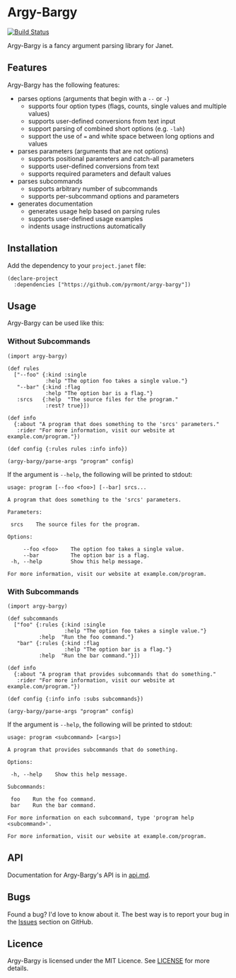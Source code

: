 # Argy-Bargy

[![Build Status](https://github.com/pyrmont/argy-bargy/workflows/build/badge.svg)](https://github.com/pyrmont/argy-bargy/actions?query=workflow%3Abuild)

Argy-Bargy is a fancy argument parsing library for Janet.

## Features

Argy-Bargy has the following features:

- parses options (arguments that begin with a `--` or `-`)
  - supports four option types (flags, counts, single values and
    multiple values)
  - supports user-defined conversions from text input
  - support parsing of combined short options (e.g. `-lah`)
  - support the use of `=` and white space between long options and values
- parses parameters (arguments that are not options)
  - supports positional parameters and catch-all parameters
  - supports user-defined conversions from text
  - supports required parameters and default values
- parses subcommands
  - supports arbitrary number of subcommands
  - supports per-subcommand options and parameters
- generates documentation
  - generates usage help based on parsing rules
  - supports user-defined usage examples
  - indents usage instructions automatically

## Installation

Add the dependency to your `project.janet` file:

```janet
(declare-project
  :dependencies ["https://github.com/pyrmont/argy-bargy"])
```

## Usage

Argy-Bargy can be used like this:

### Without Subcommands

```janet
(import argy-bargy)

(def rules
  ["--foo" {:kind :single
            :help "The option foo takes a single value."}
   "--bar" {:kind :flag
            :help "The option bar is a flag."}
   :srcs   {:help  "The source files for the program."
            :rest? true}])

(def info
  {:about "A program that does something to the 'srcs' parameters."
   :rider "For more information, visit our website at example.com/program."})

(def config {:rules rules :info info})

(argy-bargy/parse-args "program" config)
```

If the argument is `--help`, the following will be printed to stdout:

```text
usage: program [--foo <foo>] [--bar] srcs...

A program that does something to the 'srcs' parameters.

Parameters:

 srcs    The source files for the program.

Options:

     --foo <foo>    The option foo takes a single value.
     --bar          The option bar is a flag.
 -h, --help         Show this help message.

For more information, visit our website at example.com/program.
```

### With Subcommands

```janet
(import argy-bargy)

(def subcommands
  ["foo" {:rules {:kind :single
                  :help "The option foo takes a single value."}
          :help  "Run the foo command."}
   "bar" {:rules {:kind :flag
                  :help "The option bar is a flag."}
          :help  "Run the bar command."}])

(def info
  {:about "A program that provides subcommands that do something."
   :rider "For more information, visit our website at example.com/program."})

(def config {:info info :subs subcommands})

(argy-bargy/parse-args "program" config)
```

If the argument is `--help`, the following will be printed to stdout:

```text
usage: program <subcommand> [<args>]

A program that provides subcommands that do something.

Options:

 -h, --help    Show this help message.

Subcommands:

 foo    Run the foo command.
 bar    Run the bar command.

For more information on each subcommand, type 'program help <subcommand>'.

For more information, visit our website at example.com/program.
```

## API

Documentation for Argy-Bargy's API is in [api.md][api].

[api]: https://github.com/pyrmont/argy-bargy/blob/master/api.md

## Bugs

Found a bug? I'd love to know about it. The best way is to report your bug in
the [Issues][] section on GitHub.

[Issues]: https://github.com/pyrmont/argy-bargy/issues

## Licence

Argy-Bargy is licensed under the MIT Licence. See [LICENSE][] for more details.

[LICENSE]: https://github.com/pyrmont/argy-bargy/blob/master/LICENSE
